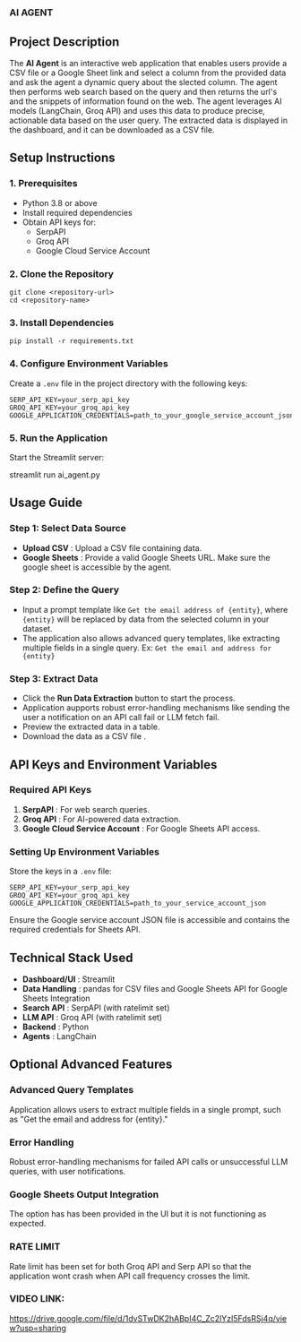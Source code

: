 # 
### AI AGENT

## Project Description

The **AI Agent** is an interactive web application that enables users provide a CSV file or a Google Sheet link and select a column from the provided data and ask the agent a dynamic query about the slected column. The agent then performs web search based on the query and then returns the url's and the snippets of information found on the web. The agent leverages AI models (LangChain, Groq API) and uses this data to  produce precise, actionable data based on the user query. The extracted data is displayed in the dashboard, and it can be downloaded as a CSV file.

## Setup Instructions

### 1. Prerequisites

* Python 3.8 or above
* Install required dependencies
* Obtain API keys for:
  * SerpAPI
  * Groq API
  * Google Cloud Service Account

### 2. Clone the Repository

```
git clone <repository-url>
cd <repository-name>

```

### 3. Install Dependencies

```
pip install -r requirements.txt

```

### 4. Configure Environment Variables

Create a `.env` file in the project directory with the following keys:

```
SERP_API_KEY=your_serp_api_key
GROQ_API_KEY=your_groq_api_key
GOOGLE_APPLICATION_CREDENTIALS=path_to_your_google_service_account_json

```

### 5. Run the Application

Start the Streamlit server:

streamlit run ai_agent.py

## Usage Guide

### Step 1: Select Data Source

* **Upload CSV** : Upload a CSV file containing data.
* **Google Sheets** : Provide a valid Google Sheets URL. Make sure the google sheet is accessible by the agent.

### Step 2: Define the Query

* Input a prompt template like `Get the email address of {entity}`, where `{entity}` will be replaced by data from the selected column in your dataset.
* The application also allows advanced query templates, like extracting multiple fields in a single query. Ex: `Get the email and address for {entity}`

### Step 3: Extract Data

* Click the **Run Data Extraction** button to start the process.
* Application aupports robust error-handling mechanisms like sending the user a notification on an API call fail or LLM fetch fail.
* Preview the extracted data in a table.
* Download the data as a CSV file .

## API Keys and Environment Variables

### Required API Keys

1. **SerpAPI** : For web search queries.
2. **Groq API** : For AI-powered data extraction.
3. **Google Cloud Service Account** : For Google Sheets API access.

### Setting Up Environment Variables

Store the keys in a `.env` file:

```
SERP_API_KEY=your_serp_api_key
GROQ_API_KEY=your_groq_api_key
GOOGLE_APPLICATION_CREDENTIALS=path_to_your_service_account_json

```

Ensure the Google service account JSON file is accessible and contains the required credentials for Sheets API.

## Technical Stack Used

* **Dashboard/UI** : Streamlit
* **Data Handling** : pandas for CSV files and Google Sheets API for Google Sheets Integration
* **Search API** : SerpAPI (with ratelimit set)
* **LLM API** : Groq API  (with ratelimit set)
* **Backend** : Python
* **Agents** : LangChain

## Optional Advanced Features

### Advanced Query Templates

Application allows users to extract multiple fields in a single prompt, such as "Get the email and address for {entity}."

### Error Handling

Robust error-handling mechanisms for failed API calls or unsuccessful LLM queries, with user notifications.

### Google Sheets Output Integration

The option has has been provided in the UI but it is not functioning as expected.

### RATE LIMIT
Rate limit has been set for both Groq API and Serp API so that the application wont crash when API call frequency crosses the limit. 

### VIDEO LINK:
https://drive.google.com/file/d/1dvSTwDK2hABpI4C_Zc2lYzI5FdsRSj4q/view?usp=sharing
